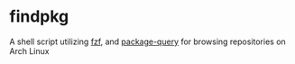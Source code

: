 # findpkg
A shell script utilizing [fzf](https://github.com/junegunn/fzf), and [package-query](https://github.com/archlinuxfr/package-query) for browsing repositories on Arch Linux

